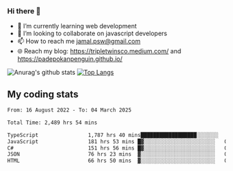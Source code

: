 ### Hi there 👋

<!--
**padepokanpenguin/padepokanpenguin** is a ✨ _special_ ✨ repository because its `README.md` (this file) appears on your GitHub profile.
-->

- 🌱 I’m currently learning  web development
- 👯 I’m looking to collaborate on javascript developers
- 📫 How to reach me jamal.psw@gmail.com
- 🌐 Reach my blog:
   https://tripletwinsco.medium.com/ and
   https://padepokanpenguin.github.io/

![Anurag's github stats](https://github-readme-stats.vercel.app/api?username=padepokanpenguin&count_private=true&disable_animations=false&show_icons=true&theme=default)
[![Top Langs](https://github-readme-stats.vercel.app/api/top-langs/?username=padepokanpenguin&theme=default&layout=compact)](https://github.com/padepokanpenguin)

## My coding stats

<!--START_SECTION:waka-->

```txt
From: 16 August 2022 - To: 04 March 2025

Total Time: 2,489 hrs 54 mins

TypeScript                1,787 hrs 40 mins██████████████████░░░░░░░   71.80 %
JavaScript                181 hrs 53 mins █▓░░░░░░░░░░░░░░░░░░░░░░░   07.31 %
C#                        151 hrs 56 mins █▓░░░░░░░░░░░░░░░░░░░░░░░   06.10 %
JSON                      76 hrs 23 mins  ▓░░░░░░░░░░░░░░░░░░░░░░░░   03.07 %
HTML                      66 hrs 50 mins  ▓░░░░░░░░░░░░░░░░░░░░░░░░   02.68 %
```

<!--END_SECTION:waka-->


